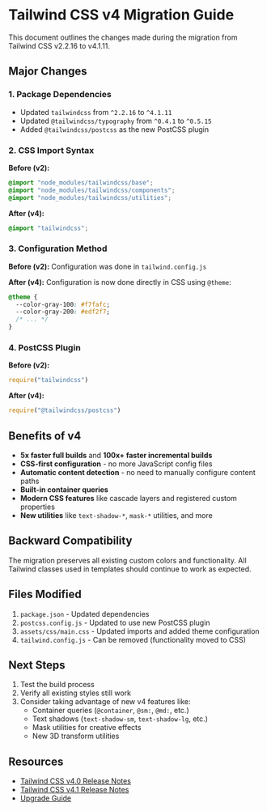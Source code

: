 # Tailwind CSS v4 Migration Guide

This document outlines the changes made during the migration from Tailwind CSS v2.2.16 to v4.1.11.

## Major Changes

### 1. Package Dependencies
- Updated `tailwindcss` from `^2.2.16` to `^4.1.11`
- Updated `@tailwindcss/typography` from `^0.4.1` to `^0.5.15`
- Added `@tailwindcss/postcss` as the new PostCSS plugin

### 2. CSS Import Syntax
**Before (v2):**
```css
@import "node_modules/tailwindcss/base";
@import "node_modules/tailwindcss/components";
@import "node_modules/tailwindcss/utilities";
```

**After (v4):**
```css
@import "tailwindcss";
```

### 3. Configuration Method
**Before (v2):** Configuration was done in `tailwind.config.js`

**After (v4):** Configuration is now done directly in CSS using `@theme`:
```css
@theme {
  --color-gray-100: #f7fafc;
  --color-gray-200: #edf2f7;
  /* ... */
}
```

### 4. PostCSS Plugin
**Before (v2):**
```js
require("tailwindcss")
```

**After (v4):**
```js
require("@tailwindcss/postcss")
```

## Benefits of v4

- **5x faster full builds** and **100x+ faster incremental builds**
- **CSS-first configuration** - no more JavaScript config files
- **Automatic content detection** - no need to manually configure content paths
- **Built-in container queries**
- **Modern CSS features** like cascade layers and registered custom properties
- **New utilities** like `text-shadow-*`, `mask-*` utilities, and more

## Backward Compatibility

The migration preserves all existing custom colors and functionality. All Tailwind classes used in templates should continue to work as expected.

## Files Modified

1. `package.json` - Updated dependencies
2. `postcss.config.js` - Updated to use new PostCSS plugin
3. `assets/css/main.css` - Updated imports and added theme configuration
4. `tailwind.config.js` - Can be removed (functionality moved to CSS)

## Next Steps

1. Test the build process
2. Verify all existing styles still work
3. Consider taking advantage of new v4 features like:
   - Container queries (`@container`, `@sm:`, `@md:`, etc.)
   - Text shadows (`text-shadow-sm`, `text-shadow-lg`, etc.)
   - Mask utilities for creative effects
   - New 3D transform utilities

## Resources

- [Tailwind CSS v4.0 Release Notes](https://tailwindcss.com/blog/tailwindcss-v4)
- [Tailwind CSS v4.1 Release Notes](https://tailwindcss.com/blog/tailwindcss-v4-1)
- [Upgrade Guide](https://tailwindcss.com/docs/upgrade-guide)